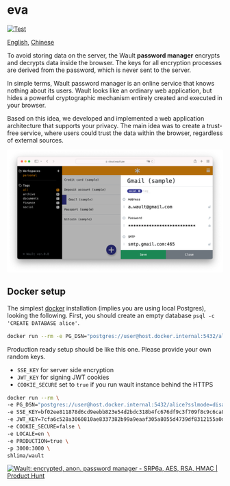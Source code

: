 # eva

[![Test](https://github.com/wault-pw/eva/actions/workflows/ci.yml/badge.svg)](https://github.com/wault-pw/eva/actions/workflows/ci.yml)

[English](https://cloud.wault.pw), [Chinese](https://cloud.wault.cn.com)

To avoid storing data on the server, the Wault **password manager** encrypts and decrypts data inside the browser. The keys for all encryption processes are derived from the password, which is never sent to the server.

In simple terms, Wault password manager is an online service that knows nothing about its users. Wault looks like an ordinary web application, but hides a powerful cryptographic mechanism entirely created and executed in your browser.

Based on this idea, we developed and implemented a web application architecture that supports your privacy. The main idea was to create a trust-free service, where users could trust the data within the browser, regardless of external sources.

![Wault password manager](/docs/screenshot.png)

## Docker setup

The simplest [docker](https://hub.docker.com/r/shlima/wault) installation 
(implies you are using local Postgres), looking the following. First, you should create an 
empty database `psql -c 'CREATE DATABASE alice'`.

```bash
docker run --rm -e PG_DSN="postgres://user@host.docker.internal:5432/alice?sslmode=disable&timezone=utc" -p 3000:3000 shlima/wault 
```

Production ready setup should be like this one. Please provide your own random keys.
- `SSE_KEY` for server side encryption
- `JWT_KEY` for signing JWT cookies
- `COOKIE_SECURE` set to `true` if you run wault instance behind the HTTPS

```bash
docker run --rm \
-e PG_DSN="postgres://user@host.docker.internal:5432/alice?sslmode=disable&timezone=utc" \
-e SSE_KEY=bf02ee811878d6cd9eebb823e54d2bdc318b4fc676df9c3f709f8c9c6ca8fff0 \
-e JWT_KEY=7cfa6c528a3060810ae8337382b99a9eaaf305a8055d4739df8312155a0d93d8 \
-e COOKIE_SECURE=false \
-e LOCALE=en \
-e PRODUCTION=true \
-p 3000:3000 \
shlima/wault
```

<a href="https://www.producthunt.com/posts/wault-encrypted-anon-password-manager?utm_source=badge-featured&utm_medium=badge&utm_souce=badge-wault&#0045;encrypted&#0045;anon&#0045;password&#0045;manager" target="_blank"><img src="https://api.producthunt.com/widgets/embed-image/v1/featured.svg?post_id=337572&theme=dark" alt="Wault&#0058;&#0032;encrypted&#0044;&#0032;anon&#0046;&#0032;password&#0032;manager - SRP6a&#0044;&#0032;AES&#0044;&#0032;RSA&#0044;&#0032;HMAC | Product Hunt" style="width: 250px; height: 54px;" width="250" height="54" /></a>
